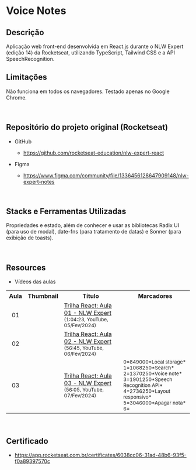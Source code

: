 # Voice Notes

## Descrição

Aplicação web front-end desenvolvida em React.js durante o NLW Expert (edição 14) da Rocketseat, utilizando TypeScript, Tailwind CSS e a API SpeechRecognition.

## Limitações

Não funciona em todos os navegadores. Testado apenas no Google Chrome.

&nbsp;

## Repositório do projeto original (Rocketseat)

* GitHub
  * https://github.com/rocketseat-education/nlw-expert-react

* Figma
  * https://www.figma.com/community/file/1336456128647909148/nlw-expert-notes

&nbsp;

## Stacks e Ferramentas Utilizadas

Propriedades e estado, além de conhecer e usar as bibliotecas Radix UI (para uso de modal), date-fns (para tratamento de datas) e Sonner (para exibição de toasts).

&nbsp;

## Resources

* Vídeos das aulas

<table>
  <tr>
    <th>Aula</th>
    <th>Thumbnail</th>
    <th>Título</th>
    <th>Marcadores</th>
  </tr>
  <tr>
    <td align="center">01</td>
    <td><img src="https://img.youtube.com/vi/oHRhNas5MtY/default.jpg" alt=""></td>
    <td>
      <a href="https://www.youtube.com/watch?v=oHRhNas5MtY">Trilha React: Aula 01 - NLW Expert</a><br>
      <sub>(1:04:23, YouTube, 05/Fev/2024)</sub>
    </td>
    <td>
    </td>
  </tr>
  <tr>
    <td align="center">02</td>
    <td><img src="https://img.youtube.com/vi/8TydWjnb0_s/default.jpg" alt=""></td>
    <td>
      <a href="https://www.youtube.com/watch?v=8TydWjnb0_s">Trilha React: Aula 02 - NLW Expert</a><br>
      <sub>(56:45, YouTube, 06/Fev/2024)</sub>
    </td>
    <td>
    </td>
  </tr>
  <tr>
    <td align="center">03</td>
    <td><img src="https://img.youtube.com/vi/juqyYfuOVjM/default.jpg" alt=""></td>
    <td>
      <a href="https://www.youtube.com/watch?v=juqyYfuOVjM">Trilha React: Aula 03 - NLW Expert</a><br>
      <sub>(56:05, YouTube, 07/Fev/2024)</sub>
    </td>
    <td>
      <sub>
      0=849000*Local storage*<br>
      1=1068250*Search*<br>
      2=1370250*Voice note*<br>
      3=1901250*Speech Recognition API*<br>
      4=2736250*Layout responsivo*<br>
      5=3046000*Apagar nota*<br>
      6=
      </sub>
    </td>
  </tr>
</table>

&nbsp;

## Certificado

* https://app.rocketseat.com.br/certificates/6038cc06-31ad-48b6-93f5-f0a89397570c

&nbsp;

